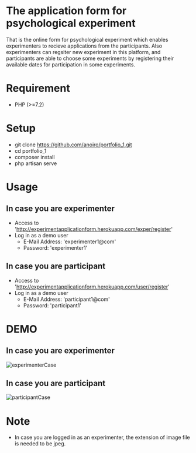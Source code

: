 # The application form for psychological experiment
That is the online form for psychological experiment which enables experimenters to recieve applications from the participants. Also experimenters can regsiter new experiment in this platform, and participants are able to choose some experiments by registering their available dates for participation in some experiments.

# Requirement
- PHP (>=7.2)

# Setup
- git clone https://github.com/anoiro/portfolio_1.git
- cd portfolio_1
- composer install
- php artisan serve

# Usage
## In case you are experimenter
- Access to 'http://experimentapplicationform.herokuapp.com/exper/register'
- Log in as a demo user
    - E-Mail Address: 'experimenter1@com'
    - Password: 'experimenter1'

## In case you are participant
- Access to 'http://experimentapplicationform.herokuapp.com/user/register'
- Log in as a demo user
    - E-Mail Address: 'participant1@com'
    - Password: 'participant1'

# DEMO
## In case you are experimenter
![experimenterCase](https://user-images.githubusercontent.com/45758121/90759463-6b2db080-e31b-11ea-9c97-164a83e871d7.gif)

## In case you are participant
![participantCase](https://user-images.githubusercontent.com/45758121/90759450-67019300-e31b-11ea-809c-87ca3ed92549.gif)

# Note
- In case you are logged in as an experimenter, the extension of image file is needed to be jpeg.
